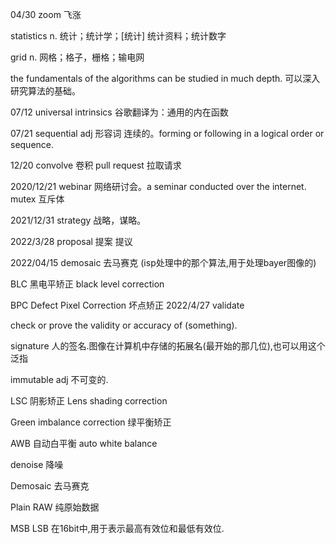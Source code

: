 04/30
zoom 飞涨

statistics n. 统计；统计学；[统计] 统计资料；统计数字

grid  n. 网格；格子，栅格；输电网

the fundamentals of the algorithms can be studied in much depth. 可以深入研究算法的基础。

07/12
universal intrinsics 谷歌翻译为：通用的内在函数

07/21
sequential adj 形容词 连续的。forming or following in a logical order or sequence.

12/20
convolve  卷积
pull request  拉取请求

2020/12/21
webinar 网络研讨会。a seminar conducted over the internet. 
mutex 互斥体

2021/12/31
strategy  战略，谋略。

2022/3/28
proposal  提案 提议

2022/04/15
demosaic  去马赛克 (isp处理中的那个算法,用于处理bayer图像的)

BLC  黑电平矫正 black level correction

BPC Defect Pixel Correction  坏点矫正
2022/4/27
validate  

check or prove the validity or accuracy of (something).

signature
人的签名.图像在计算机中存储的拓展名(最开始的那几位),也可以用这个泛指

immutable  adj 不可变的.

LSC 阴影矫正 Lens shading  correction

Green imbalance  correction  绿平衡矫正

AWB 自动白平衡 auto white balance

denoise 降噪

Demosaic 去马赛克

Plain RAW  纯原始数据

MSB LSB  在16bit中,用于表示最高有效位和最低有效位.


